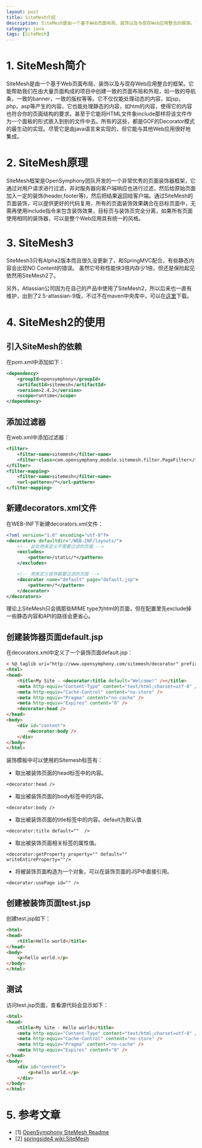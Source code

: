 ```yaml
---
layout: post
title: SiteMesh介绍
description: SiteMesh是由一个基于Web页面布局、装饰以及与现存Web应用整合的框架。它能帮助我们在由大量页面构成的项目中创建一致的页面布局和外观，如一致的导航条，一致的banner，一致的版权等等。它不仅仅能处理动态的内容，如jsp，php，asp等产生的内容，它也能处理静态的内容，如htm的内容，使得它的内容也符合你的页面结构的要求。甚至于它能将HTML文件象include那样将该文件作为一个面板的形式嵌入到别的文件中去。所有的这些，都是GOF的Decorator模式的最生动的实现。尽管它是由java语言来实现的，但它能与其他Web应用很好地集成
category: java
tags: [SiteMesh]
---
```


# 1. SiteMesh简介

SiteMesh是由一个基于Web页面布局、装饰以及与现存Web应用整合的框架。它能帮助我们在由大量页面构成的项目中创建一致的页面布局和外观，如一致的导航条，一致的banner，一致的版权等等。它不仅仅能处理动态的内容，如jsp，php，asp等产生的内容，它也能处理静态的内容，如htm的内容，使得它的内容也符合你的页面结构的要求。甚至于它能将HTML文件象include那样将该文件作为一个面板的形式嵌入到别的文件中去。所有的这些，都是GOF的Decorator模式的最生动的实现。尽管它是由java语言来实现的，但它能与其他Web应用很好地集成。

# 2. SiteMesh原理

SiteMesh框架是OpenSymphony团队开发的一个非常优秀的页面装饰器框架，它通过对用户请求进行过滤，并对服务器向客户端响应也进行过滤，然后给原始页面加入一定的装饰(header,footer等)，然后把结果返回给客户端。通过SiteMesh的页面装饰，可以提供更好的代码复用，所有的页面装饰效果耦合在目标页面中，无需再使用include指令来包含装饰效果，目标页与装饰页完全分离，如果所有页面使用相同的装饰器，可以是整个Web应用具有统一的风格。

# 3. SiteMesh3

SiteMesh3只有Alpha2版本而且很久没更新了，和SpringMVC配合，有些静态内容会出现NO Content的错误。 虽然它号称性能快3倍内存少1倍，但还是保险起见依然用SiteMesh2了。

另外，Atlassian公司因为在自己的产品中使用了SiteMesh2，所以后来也一直有维护，出到了2.5-atlassian-9版，不过不在maven中央库中，可以在[这里](https://maven-us.nuxeo.org/nexus/content/groups/public/opensymphony/sitemesh/2.5-atlassian-9/)下载。

<!-- more -->

# 4. SiteMesh2的使用

## 引入SiteMesh的依赖

在pom.xml中添加如下：

```xml
<dependency>
	<groupId>opensymphony</groupId>
	<artifactId>sitemesh</artifactId>
	<version>2.4.2</version>
	<scope>runtime</scope>
</dependency>
```

## 添加过滤器

在web.xml中添加过滤器：

```xml
<filter>
	<filter-name>sitemesh</filter-name>
	<filter-class>com.opensymphony.module.sitemesh.filter.PageFilter</filter-class>
</filter>
<filter-mapping>
	<filter-name>sitemesh</filter-name>
	<url-pattern>/*</url-pattern>
</filter-mapping>
```

## 新建decorators.xml文件

在WEB-INF下新建decorators.xml文件：

```xml
<?xml version="1.0" encoding="utf-8"?>
<decorators defaultdir="/WEB-INF/layouts/">
    <!-- 此处用来定义不需要过滤的页面 -->
    <excludes>
        <pattern>/static/*</pattern>
    </excludes>

    <!-- 用来定义装饰器要过滤的页面 -->
    <decorator name="default" page="default.jsp">
        <pattern>/*</pattern>
    </decorator>
</decorators>
```

理论上SiteMesh只会搞那些MIME type为html的页面，但在配置里先exclude掉一些静态内容和API的路径会更省心。



## 创建装饰器页面default.jsp

在decorators.xml中定义了一个装饰页面default.jsp：

```html
< %@ taglib uri="http://www.opensymphony.com/sitemesh/decorator" prefix="decorator" %>
<html>
<head>
    <title>My Site - <decorator:title default="Welcome!" /></title>
    <meta http-equiv="Content-Type" content="text/html;charset=utf-8" />
    <meta http-equiv="Cache-Control" content="no-store" />
    <meta http-equiv="Pragma" content="no-cache" />
    <meta http-equiv="Expires" content="0" />
    <decorator:head />
</head>
<body>
    <div id="content">
    	<decorator:body />
    </div>
</body>
</html>
```

装饰模板中可以使用的Sitemesh标签有：

- 取出被装饰页面的head标签中的内容。

```
<decorator:head />
```

- 取出被装饰页面的body标签中的内容。

```
<decorator:body />
```

- 取出被装饰页面的title标签中的内容。default为默认值

```
<decorator:title default=""  />
```

- 取出被装饰页面相关标签的属性值。

```
<decorator:getProperty property="" default=""  writeEntireProperty=""/>
```

- 将被装饰页面构造为一个对象，可以在装饰页面的JSP中直接引用。

```
<decorator:usePage id="" />
```

## 创建被装饰页面test.jsp

创建test.jsp如下：

```html
<html>
<head>
    <title>Hello world</title>
</head>
<body>
    <p>hello world.</p>
</body>
</html>
```

## 测试

访问test.jsp页面，查看源代码会显示如下：

```html
<html>
<head>
    <title>My Site - Hello world</title>
    <meta http-equiv="Content-Type" content="text/html;charset=utf-8" />
    <meta http-equiv="Cache-Control" content="no-store" />
    <meta http-equiv="Pragma" content="no-cache" />
    <meta http-equiv="Expires" content="0" />
</head>
<body>
	<div id="content">
   		<p>hello world.</p>
	</div>
</body>
</html>
```

# 5. 参考文章

- [1] [OpenSymphony SiteMesh Readme](https://github.com/sitemesh/sitemesh2#readme)
- [2] [springside4 wiki:SiteMesh](https://github.com/springside/springside4/wiki/SiteMesh)
